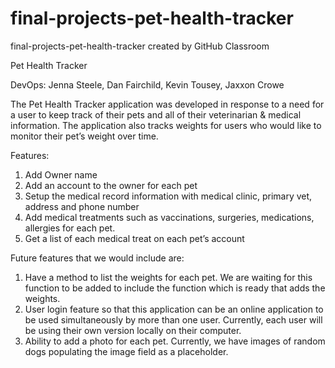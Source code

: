 # final-projects-pet-health-tracker
final-projects-pet-health-tracker created by GitHub Classroom

Pet Health Tracker

DevOps: Jenna Steele, Dan Fairchild, Kevin Tousey, Jaxxon Crowe

The Pet Health Tracker application was developed in response to a need for a user to keep track of their pets and all of their veterinarian & medical information.  The application also tracks weights for users who would like to monitor their pet’s weight over time.

Features:
1) Add Owner name
2) Add an account to the owner for each pet
3) Setup the medical record information with medical clinic, primary vet, address and phone number
4) Add medical treatments such as vaccinations, surgeries, medications, allergies for each pet.
5) Get a list of each medical treat on each pet’s account


Future features that we would include are:
1) Have a method to list the weights for each pet.  We are waiting for this function to be added to include the function which is ready that adds the weights.
2) User login feature so that this application can be an online application to be used simultaneously by more than one user.  Currently, each user will be using their own version locally on their computer.
3) Ability to add a photo for each pet.  Currently, we have images of random dogs populating the image field as a placeholder.  
